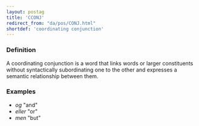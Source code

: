 ```yaml
---
layout: postag
title: 'CCONJ'
redirect_from: "da/pos/CONJ.html"
shortdef: 'coordinating conjunction'
---
```

### Definition

A coordinating conjunction is a word that links words or larger
constituents without syntactically subordinating one to the other and
expresses a semantic relationship between them.

### Examples

- _og_ "and"
- _eller_ "or"
- _men_ "but"
<!-- Interlanguage links updated So kvě 14 19:01:46 CEST 2022 -->
